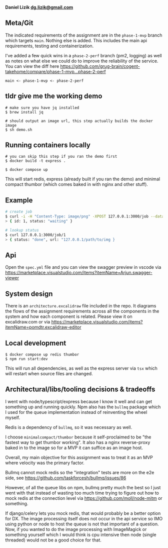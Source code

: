 **Daniel Lizik <dg.lizik@gmail.com>**

## Meta/Git

The indicated requirements of the assignment are in the `phase-1-mvp` branch which targets `main`. Nothing else is added. This includes the main api requirements, testing and containerization.

I've added a few quick wins in a `phase-2-perf` branch (pm2, logging) as well as notes on what else we could do to improve the reliability of the service. You can view the diff here https://github.com/grug-brain/cogent-takehome/compare/phase-1-mvp...phase-2-perf

```
main <- phase-1-mvp <- phase-2-perf
```

## tldr give me the working demo

```
# make sure you have jq installed
$ brew install jq

# should output an image url, this step actually builds the docker image
$ sh demo.sh
```

## Running containers locally

```
# you can skip this step if you ran the demo first
$ docker build -t express .

$ docker compose up
```

This will start redis, express (already built if you ran the demo) and minimal compact thumbor (which comes baked in with nginx and other stuff).

## Example

```bash
# create job
$ curl -i -H "Content-Type: image/png" -XPOST 127.0.0.1:3000/job --data-binary "@my-image-path.png"
> { id: 1, status: "waiting" }

# lookup status
$ curl 127.0.0.1:3000/job/1
> { status: "done", url: "127.0.0.1/path/to/img }
```

## Api

Open the `spec.yml` file and you can view the swagger preview in vscode via https://marketplace.visualstudio.com/items?itemName=Arjun.swagger-viewer

## System design

There is an `architecture.excalidraw` file included in the repo. It diagrams the flows of the assignment requirements across all the components in the system and how each component is related. Please view it on excalidraw.com or via https://marketplace.visualstudio.com/items?itemName=pomdtr.excalidraw-editor

## Local development

```
$ docker compose up redis thumbor
$ npm run start:dev
```

This will run all dependencies, as well as the express server via `tsx` which will restart when source files are changed.

## Architectural/libs/tooling decisions & tradeoffs

I went with node/typescript/express because I know it well and can get something up and running quickly. Npm also has the `bullmq` package which I used for the queue implementation instead of reinventing the wheel myself.

Redis is a dependency of `bullmq`, so it was necessary as well.

I choose `minimalcompact/thumbor` because it self-proclaimed to be "the fastest way to get thumbor working". It also has a nginx reverse-proxy baked in to the image so for a MVP it can suffice as an image host.

Overall, my main objective for this assignment was to treat it as an MVP where velocity was the primary factor.

Bullmq cannot mock redis so the "integration" tests are more on the e2e side, see https://github.com/taskforcesh/bullmq/issues/86

However, of all the queue libs on npm, bullmq pretty much the best so I just went with that instead of wasting too much time trying to figure out how to mock redis at the connection level via https://github.com/moll/node-mitm or something.

If django/celery lets you mock redis, that would probably be a better option for DX. The image processing itself does not occur in the api service so IMO using python or node to host the queue is not that important of a question. Now, if you wanted to do the image processing with ImageMagick or something yourself which I would think is cpu intensive then node (single threaded) would not be a good choice for that.
